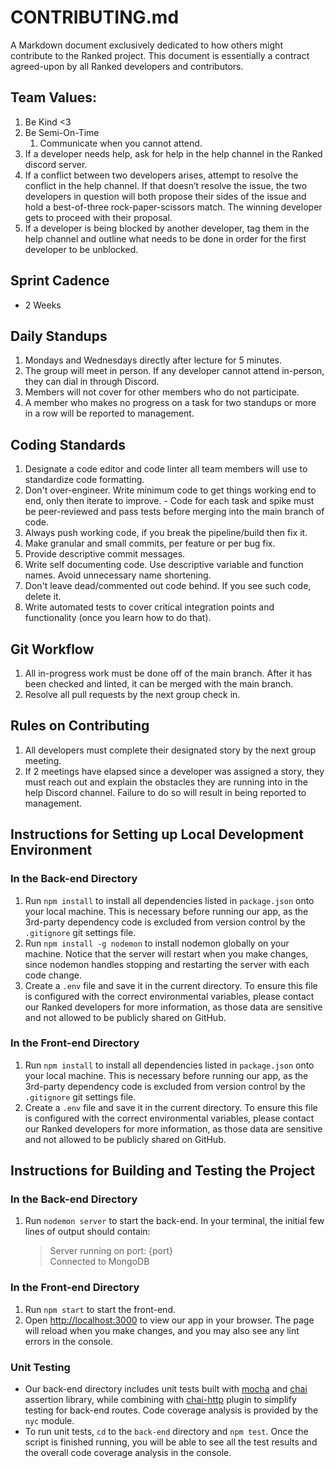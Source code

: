 # CONTRIBUTING.md
A Markdown document exclusively dedicated to how others might contribute to the Ranked project. This document is essentially a contract agreed-upon by all Ranked developers and contributors.

## Team Values:
1. Be Kind <3
2. Be Semi-On-Time
   1. Communicate when you cannot attend.
3. If a developer needs help, ask for help in the help channel in the Ranked discord server. 
4. If a conflict between two developers arises, attempt to resolve the conflict in the help channel. If that doesn’t resolve the issue, the two developers in question will both propose their sides of the issue and hold a best-of-three rock-paper-scissors match. The winning developer gets to proceed with their proposal. 
5. If a developer is being blocked by another developer, tag them in the help channel and outline what needs to be done in order for the first developer to be unblocked.

## Sprint Cadence
* 2 Weeks

## Daily Standups
1. Mondays and Wednesdays directly after lecture for 5 minutes.
2. The group will meet in person. If any developer cannot attend in-person, they can dial in through Discord. 
3. Members will not cover for other members who do not participate. 
4. A member who makes no progress on a task for two standups or more in a row will be reported to management.


## Coding Standards
1. Designate a code editor and code linter all team members will use to standardize code formatting.
2. Don't over-engineer. Write minimum code to get things working end to end, only then iterate to improve. - Code for each task and spike must be peer-reviewed and pass tests before merging into the main branch of code.
3. Always push working code, if you break the pipeline/build then fix it.
4. Make granular and small commits, per feature or per bug fix.
5. Provide descriptive commit messages.
6. Write self documenting code. Use descriptive variable and function names. Avoid unnecessary name shortening.
7. Don't leave dead/commented out code behind. If you see such code, delete it.
8. Write automated tests to cover critical integration points and functionality (once you learn how to do that).

## Git Workflow
1. All in-progress work must be done off of the main branch. After it has been checked and linted, it can be merged with the main branch.
2. Resolve all pull requests by the next group check in.

## Rules on Contributing
1. All developers must complete their designated story by the next group meeting.
2. If 2 meetings have elapsed since a developer was assigned a story, they must reach out and explain the obstacles they are running into in the help Discord channel. Failure to do so will result in being reported to management. 

## Instructions for Setting up Local Development Environment
### In the Back-end Directory
1. Run `npm install` to install all dependencies listed in `package.json` onto your local machine. This is necessary before running our app, as the 3rd-party dependency code is excluded from version control by the `.gitignore` git settings file.
2. Run `npm install -g nodemon` to install nodemon globally on your machine. Notice that the server will restart when you make changes, since nodemon handles stopping and restarting the server with each code change.
3. Create a `.env` file and save it in the current directory. To ensure this file is configured with the correct environmental variables, please contact our Ranked developers for more information, as those data are sensitive and not allowed to be publicly shared on GitHub.

### In the Front-end Directory
1. Run `npm install` to install all dependencies listed in `package.json` onto your local machine. This is necessary before running our app, as the 3rd-party dependency code is excluded from version control by the `.gitignore` git settings file.
2. Create a `.env` file and save it in the current directory. To ensure this file is configured with the correct environmental variables, please contact our Ranked developers for more information, as those data are sensitive and not allowed to be publicly shared on GitHub.

## Instructions for Building and Testing the Project
### In the Back-end Directory
1. Run `nodemon server` to start the back-end. In your terminal, the initial few lines of output should contain: 
      > Server running on port: {port} <br>
      > Connected to MongoDB

### In the Front-end Directory
1. Run `npm start` to start the front-end.
2. Open [http://localhost:3000](http://localhost:3000) to view our app in your browser. The page will reload when you make changes, and you may also see any lint errors in the console.

### Unit Testing
* Our back-end directory includes unit tests built with [mocha](https://mochajs.org/) and [chai](https://www.chaijs.com/) assertion library, while combining with [chai-http](https://www.chaijs.com/plugins/chai-http/) plugin to simplify testing for back-end routes. Code coverage analysis is provided by the `nyc` module.
* To run unit tests, `cd` to the `back-end` directory and `npm test`. Once the script is finished running, you will be able to see all the test results and the overall code coverage analysis in the console.